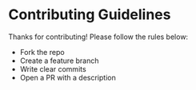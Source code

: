 # Contributing Guidelines

Thanks for contributing! Please follow the rules below:

- Fork the repo
- Create a feature branch
- Write clear commits
- Open a PR with a description
